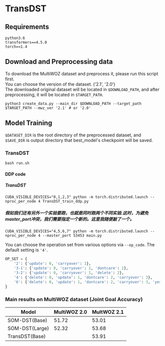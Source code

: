 # TransDST

## Requirements

```
python3.6
transformers==4.5.0
torch==1.4
```

## Download and Preprocessing data

To download the MultiWOZ dataset and preprocess it, please run this script first.<br>
You can choose the version of the dataset. ('2.1', '2.0')<br>
The downloaded original dataset will be located in `$DOWNLOAD_PATH`, and after preprocessing, it will be located in `$TARGET_PATH`.
```
python3 create_data.py --main_dir $DOWNLOAD_PATH --target_path $TARGET_PATH --mwz_ver '2.1' # or '2.0'
```


## Model Training

`$DATASET_DIR` is the root directory of the preprocessed dataset, and `$SAVE_DIR` is output directory that best_model's checkpoint will be saved. <br>

### TransDST

```
bash run.sh
```

#### DDP code
##### TransDST
```
CUDA_VISIBLE_DEVICES="0,1,2,3" python -m torch.distributed.launch --nproc_per_node 4 TransDST_train_ddp.py
```

##### 假如我们还有另外一个实验要跑，也就是同时跑两个不同实验.这时，为避免master_port冲突，我们需要指定一个新的。这里我随便敲了一个。

```
CUDA_VISIBLE_DEVICES="4,5,6,7" python -m torch.distributed.launch --nproc_per_node 4 --master_port 53453 main.py
```

You can choose the operation set from various options via `--op_code`. The default setting is `'4'`.

```python
OP_SET = {
    '2': {'update': 0, 'carryover': 1},
    '3-1': {'update': 0, 'carryover': 1, 'dontcare': 2},
    '3-2': {'update': 0, 'carryover': 1, 'delete': 2},
    '4': {'delete': 0, 'update': 1, 'dontcare': 2, 'carryover': 3},
    '6': {'delete': 0, 'update': 1, 'dontcare': 2, 'carryover': 3, 'yes': 4, 'no': 5}
}
```

### Main results on MultiWOZ dataset (Joint Goal Accuracy)


|Model          |MultiWOZ 2.0|MultWOZ 2.1|
|---------------|------------|------------|
|SOM-DST(Base)  | 51.72      | 53.01      |
|SOM-DST(Large) | 52.32      | 53.68      |
|TransDST(Base) |            | 53.91      |